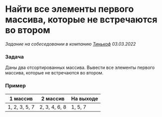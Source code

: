 # Найти все элементы первого массива, которые не встречаются во втором

_Задание на собеседовании в компанию [Тинькоф](https://www.tinkoff.ru/) 03.03.2022_

### Задача

Даны два отсортированных массива.
Вывести все элементы первого массива, которые не встречаются во втором.

### Пример

| 1 массив   | 2 массив | На выходе   |
|------------|----------|-------------|
| 1, 2, 3, 5, 7           | 2, 3, 4, 6, 8  | 1, 5, 7     |
